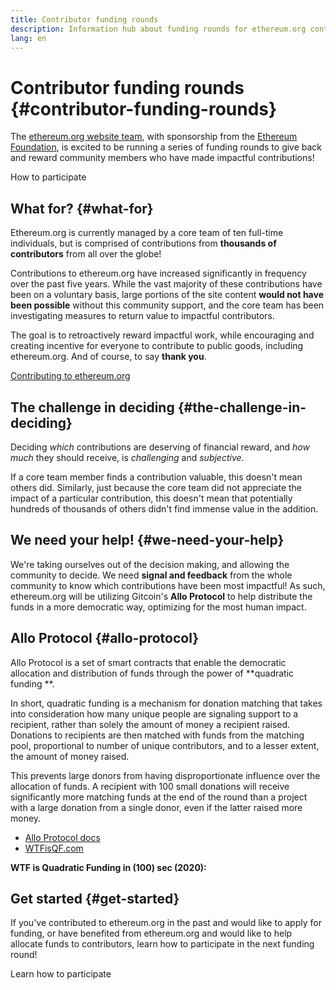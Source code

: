 ```yaml
---
title: Contributor funding rounds
description: Information hub about funding rounds for ethereum.org contributors
lang: en
---
```


# Contributor funding rounds {#contributor-funding-rounds}

The [ethereum.org website team](/about/), with sponsorship from the [Ethereum Foundation](https://ethereum.foundation), is excited to be running a series of funding rounds to give back and reward community members who have made impactful contributions!

<ButtonLink href="/contributing/funding-rounds/participating/" mt={8}>How to participate</ButtonLink>

## What for? {#what-for}

Ethereum.org is currently managed by a core team of ten full-time individuals, but is comprised of contributions from **thousands of contributors** from all over the globe!

Contributions to ethereum.org have increased significantly in frequency over the past five years. While the vast majority of these contributions have been on a voluntary basis, large portions of the site content **would not have been possible** without this community support, and the core team has been investigating measures to return value to impactful contributors.

<InfoBanner emoji="❤️" mt="8">
The goal is to retroactively reward impactful work, while encouraging and creating incentive for everyone to contribute to public goods, including ethereum.org. And of course, to say <strong>thank you</strong>.
</InfoBanner>

[Contributing to ethereum.org](/contributing/)

## The challenge in deciding {#the-challenge-in-deciding}

Deciding _which_ contributions are deserving of financial reward, and _how much_ they should receive, is _challenging_ and _subjective_.

If a core team member finds a contribution valuable, this doesn't mean others did. Similarly, just because the core team did not appreciate the impact of a particular contribution, this doesn't mean that potentially hundreds of thousands of others didn't find immense value in the addition.

## We need your help! {#we-need-your-help}

We're taking ourselves out of the decision making, and allowing the community to decide. We need **signal and feedback** from the whole community to know which contributions have been most impactful! As such, ethereum.org will be utilizing Gitcoin's **Allo Protocol** to help distribute the funds in a more democratic way, optimizing for the most human impact.

## Allo Protocol {#allo-protocol}

Allo Protocol is a set of smart contracts that enable the democratic allocation and distribution of funds through the power of **quadratic funding **.

In short, quadratic funding is a mechanism for donation matching that takes into consideration how many unique people are signaling support to a recipient, rather than solely the amount of money a recipient raised. Donations to recipients are then matched with funds from the matching pool, proportional to number of unique contributors, and to a lesser extent, the amount of money raised.

This prevents large donors from having disproportionate influence over the allocation of funds. A recipient with 100 small donations will receive significantly more matching funds at the end of the round than a project with a large donation from a single donor, even if the latter raised more money.

- [Allo Protocol docs](https://docs.allo.gitcoin.co)
- [WTFisQF.com](https://wtfisqf.com/)

**WTF is Quadratic Funding in (100) sec (2020):**

<YouTube id="HJljTtLnymE" />

## Get started {#get-started}

If you've contributed to ethereum.org in the past and would like to apply for funding, or have benefited from ethereum.org and would like to help allocate funds to contributors, learn how to participate in the next funding round!

<ButtonLink href="/contributing/funding-rounds/participating/" mt={8}>Learn how to participate</ButtonLink>

<!-- TODO: Add information about timing, and how to find the (next) active round -->
